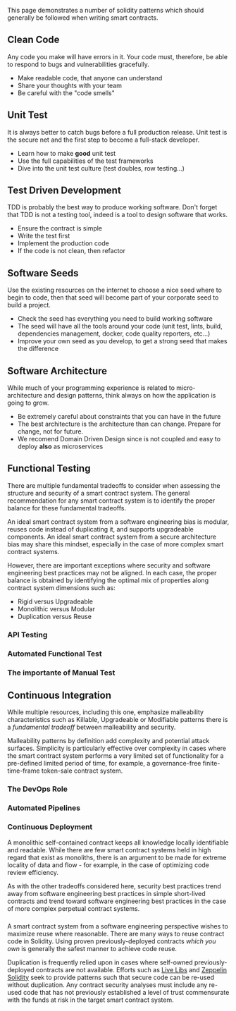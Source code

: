 This page demonstrates a number of solidity patterns which should generally be followed when writing smart contracts.


## Clean Code

Any code you make will have errors in it. Your code must, therefore, be able to respond to bugs and vulnerabilities gracefully.

  - Make readable code, that anyone can understand
  - Share your thoughts with your team
  - Be careful with the "code smells"

## Unit Test

It is always better to catch bugs before a full production release. Unit test is the secure net and the first step to become a full-stack developer.

  - Learn how to make **good** unit test
  - Use the full capabilities of the test frameworks
  - Dive into the unit test culture (test doubles, row testing...)

## Test Driven Development

TDD is probably the best way to produce working software. Don't forget that TDD is not a testing tool, indeed is a tool to design software that works.

  - Ensure the contract is simple
  - Write the test first
  - Implement the production code
  - If the code is not clean, then refactor

## Software Seeds

Use the existing resources on the internet to choose a nice seed where to begin to code, then that seed will become part of your corporate seed to build a project.

  - Check the seed has everything you need to build working software
  - The seed will have all the tools around your code (unit test, lints, build, dependencies management, docker, code quality reporters, etc...)
  - Improve your own seed as you develop, to get a strong seed that makes the difference

## Software Architecture

While much of your programming experience is related to micro-architecture and design patterns, think always on how the application is going to grow.

  - Be extremely careful about constraints that you can have in the future
  - The best architecture is the architecture than can change. Prepare for change, not for future.
  - We recomend Domain Driven Design since is not coupled and easy to deploy **also** as microservices

## Functional Testing

There are multiple fundamental tradeoffs to consider when assessing the structure and security of a smart contract system.  The general recommendation for any smart contract system is to identify the proper balance for these fundamental tradeoffs.

An ideal smart contract system from a software engineering bias is modular, reuses code instead of duplicating it, and supports upgradeable components.  An ideal smart contract system from a secure architecture bias may share this mindset, especially in the case of more complex smart contract systems.

However, there are important exceptions where security and software engineering best practices may not be aligned.  In each case, the proper balance is obtained by identifying the optimal mix of properties along contract system dimensions such as:

- Rigid versus Upgradeable
- Monolithic versus Modular
- Duplication versus Reuse

### API Testing

### Automated Functional Test

### The importante of Manual Test


## Continuous Integration

While multiple resources, including this one, emphasize malleability characteristics such as Killable, Upgradeable or Modifiable patterns there is a *fundamental tradeoff* between malleability and security.

Malleability patterns by definition add complexity and potential attack surfaces.  Simplicity is particularly effective over complexity in cases where the smart contract system performs a very limited set of functionality for a pre-defined limited period of time, for example, a governance-free finite-time-frame token-sale contract system.

### The DevOps Role

### Automated Pipelines

### Continuous Deployment

A monolithic self-contained contract keeps all knowledge locally identifiable and readable.  While there are few smart contract systems held in high regard that exist as monoliths, there is an argument to be made for extreme locality of data and flow - for example, in the case of optimizing code review efficiency.

As with the other tradeoffs considered here, security best practices trend away from software engineering best practices in simple short-lived contracts and trend toward software engineering best practices in the case of more complex perpetual contract systems.

###

A smart contract system from a software engineering perspective wishes to maximize reuse where reasonable.  There are many ways to reuse contract code in Solidity.  Using proven previously-deployed contracts *which you own* is generally the safest manner to achieve code reuse.

Duplication is frequently relied upon in cases where self-owned previously-deployed contracts are not available.  Efforts such as [Live Libs](https://github.com/ConsenSys/live-libs) and [Zeppelin Solidity](https://github.com/OpenZeppelin/zeppelin-solidity) seek to provide patterns such that secure code can be re-used without duplication.  Any contract security analyses must include any re-used code that has not previously established a level of trust commensurate with the funds at risk in the target smart contract system.